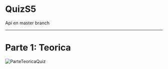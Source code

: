 # QuizS5
Api en master branch
***
<h1>Parte 1: Teorica</h1>

![ParteTeoricaQuiz](https://user-images.githubusercontent.com/112618198/200992609-7f4afe40-934e-46fd-bd2f-d0df4f6a855d.png)
